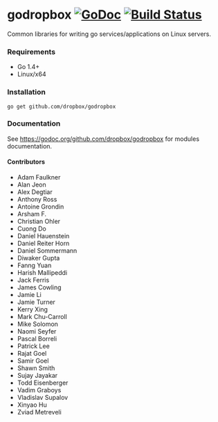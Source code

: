 # godropbox [![GoDoc](https://godoc.org/github.com/dropbox/godropbox?status.svg)](https://godoc.org/github.com/dropbox/godropbox) [![Build Status](https://travis-ci.org/dropbox/godropbox.svg)](https://travis-ci.org/dropbox/godropbox)

Common libraries for writing go services/applications on Linux servers.

### Requirements
 * Go 1.4+
 * Linux/x64

### Installation
``go get github.com/dropbox/godropbox``

### Documentation

See https://godoc.org/github.com/dropbox/godropbox for modules documentation.

#### Contributors
- Adam Faulkner
- Alan Jeon
- Alex Degtiar
- Anthony Ross
- Antoine Grondin
- Arsham F.
- Christian Ohler
- Cuong Do
- Daniel Hauenstein
- Daniel Reiter Horn
- Daniel Sommermann
- Diwaker Gupta
- Fanng Yuan
- Harish Mallipeddi
- Jack Ferris
- James Cowling
- Jamie Li
- Jamie Turner
- Kerry Xing
- Mark Chu-Carroll
- Mike Solomon
- Naomi Seyfer
- Pascal Borreli
- Patrick Lee
- Rajat Goel
- Samir Goel
- Shawn Smith
- Sujay Jayakar
- Todd Eisenberger
- Vadim Graboys
- Vladislav Supalov
- Xinyao Hu
- Zviad Metreveli
